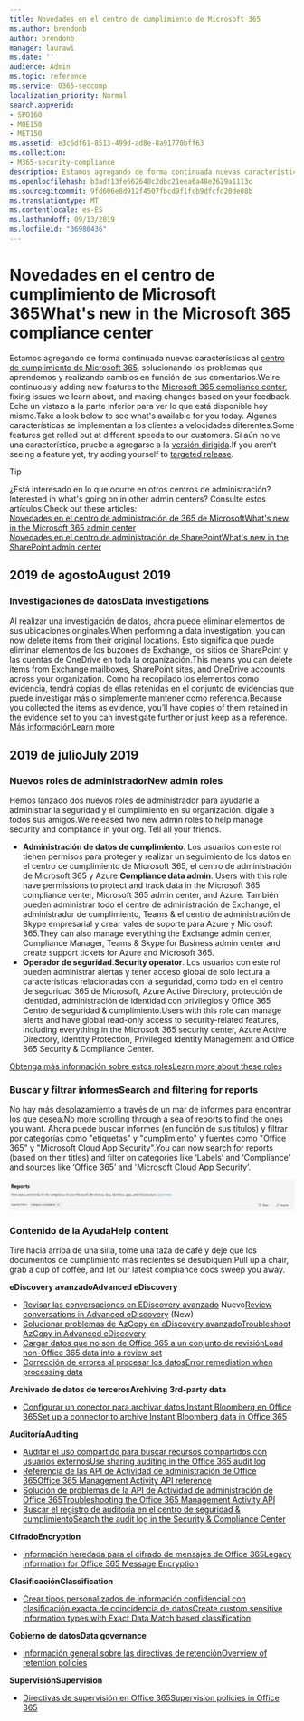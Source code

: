 ```yaml
---
title: Novedades en el centro de cumplimiento de Microsoft 365
ms.author: brendonb
author: brendonb
manager: laurawi
ms.date: ''
audience: Admin
ms.topic: reference
ms.service: O365-seccomp
localization_priority: Normal
search.appverid:
- SPO160
- MOE150
- MET150
ms.assetid: e3c6df61-8513-499d-ad8e-8a91770bff63
ms.collection:
- M365-security-compliance
description: Estamos agregando de forma continuada nuevas características al centro de cumplimiento de Microsoft 365, solucionando los problemas que aprendemos y realizando cambios en función de sus comentarios. Descubra lo que hemos realizado este mes.
ms.openlocfilehash: b3adf13fe662640c2dbc21eea6a48e2629a1113c
ms.sourcegitcommit: 9fd606e8d912f4507fbcd9f1fcb9dfcfd20de08b
ms.translationtype: MT
ms.contentlocale: es-ES
ms.lasthandoff: 09/13/2019
ms.locfileid: "36980436"
---
```

# <a name="whats-new-in-the-microsoft-365-compliance-center"></a><span data-ttu-id="061c3-104">Novedades en el centro de cumplimiento de Microsoft 365</span><span class="sxs-lookup"><span data-stu-id="061c3-104">What's new in the Microsoft 365 compliance center</span></span>

<span data-ttu-id="061c3-105">Estamos agregando de forma continuada nuevas características al [centro de cumplimiento de Microsoft 365](microsoft-365-compliance-center.md), solucionando los problemas que aprendemos y realizando cambios en función de sus comentarios.</span><span class="sxs-lookup"><span data-stu-id="061c3-105">We're continuously adding new features to the [Microsoft 365 compliance center](microsoft-365-compliance-center.md), fixing issues we learn about, and making changes based on your feedback.</span></span> <span data-ttu-id="061c3-106">Eche un vistazo a la parte inferior para ver lo que está disponible hoy mismo.</span><span class="sxs-lookup"><span data-stu-id="061c3-106">Take a look below to see what's available for you today.</span></span> <span data-ttu-id="061c3-107">Algunas características se implementan a los clientes a velocidades diferentes.</span><span class="sxs-lookup"><span data-stu-id="061c3-107">Some features get rolled out at different speeds to our customers.</span></span> <span data-ttu-id="061c3-108">Si aún no ve una característica, pruebe a agregarse a la [versión dirigida](https://docs.microsoft.com/office365/admin/manage/release-options-in-office-365).</span><span class="sxs-lookup"><span data-stu-id="061c3-108">If you aren't seeing a feature yet, try adding yourself to [targeted release](https://docs.microsoft.com/office365/admin/manage/release-options-in-office-365).</span></span>

> [!TIP]
> <span data-ttu-id="061c3-109">¿Está interesado en lo que ocurre en otros centros de administración?</span><span class="sxs-lookup"><span data-stu-id="061c3-109">Interested in what's going on in other admin centers?</span></span> <span data-ttu-id="061c3-110">Consulte estos artículos:</span><span class="sxs-lookup"><span data-stu-id="061c3-110">Check out these articles:</span></span><br>[<span data-ttu-id="061c3-111">Novedades en el centro de administración de 365 de Microsoft</span><span class="sxs-lookup"><span data-stu-id="061c3-111">What's new in the Microsoft 365 admin center</span></span>](https://docs.microsoft.com/office365/admin/whats-new-in-preview?view=o365-worldwide)<br>[<span data-ttu-id="061c3-112">Novedades en el centro de administración de SharePoint</span><span class="sxs-lookup"><span data-stu-id="061c3-112">What's new in the SharePoint admin center</span></span>](https://docs.microsoft.com/sharepoint/what-s-new-in-admin-center)

## <a name="august-2019"></a><span data-ttu-id="061c3-113">2019 de agosto</span><span class="sxs-lookup"><span data-stu-id="061c3-113">August 2019</span></span>

### <a name="data-investigations"></a><span data-ttu-id="061c3-114">Investigaciones de datos</span><span class="sxs-lookup"><span data-stu-id="061c3-114">Data investigations</span></span>

<span data-ttu-id="061c3-115">Al realizar una investigación de datos, ahora puede eliminar elementos de sus ubicaciones originales.</span><span class="sxs-lookup"><span data-stu-id="061c3-115">When performing a data investigation, you can now delete items from their original locations.</span></span> <span data-ttu-id="061c3-116">Esto significa que puede eliminar elementos de los buzones de Exchange, los sitios de SharePoint y las cuentas de OneDrive en toda la organización.</span><span class="sxs-lookup"><span data-stu-id="061c3-116">This means you can delete items from Exchange mailboxes, SharePoint sites, and OneDrive accounts across your organization.</span></span> <span data-ttu-id="061c3-117">Como ha recopilado los elementos como evidencia, tendrá copias de ellas retenidas en el conjunto de evidencias que puede investigar más o simplemente mantener como referencia.</span><span class="sxs-lookup"><span data-stu-id="061c3-117">Because you collected the items as evidence, you’ll have copies of them retained in the evidence set to you can investigate further or just keep as a reference.</span></span> [<span data-ttu-id="061c3-118">Más información</span><span class="sxs-lookup"><span data-stu-id="061c3-118">Learn more</span></span>](datainvestigations/delete-items-from-original-locations.md)

## <a name="july-2019"></a><span data-ttu-id="061c3-119">2019 de julio</span><span class="sxs-lookup"><span data-stu-id="061c3-119">July 2019</span></span>

### <a name="new-admin-roles"></a><span data-ttu-id="061c3-120">Nuevos roles de administrador</span><span class="sxs-lookup"><span data-stu-id="061c3-120">New admin roles</span></span>

<span data-ttu-id="061c3-121">Hemos lanzado dos nuevos roles de administrador para ayudarle a administrar la seguridad y el cumplimiento en su organización. dígale a todos sus amigos.</span><span class="sxs-lookup"><span data-stu-id="061c3-121">We released two new admin roles to help manage security and compliance in your org. Tell all your friends.</span></span>

- <span data-ttu-id="061c3-122">**Administración de datos de cumplimiento**. Los usuarios con este rol tienen permisos para proteger y realizar un seguimiento de los datos en el centro de cumplimiento de Microsoft 365, el centro de administración de Microsoft 365 y Azure.</span><span class="sxs-lookup"><span data-stu-id="061c3-122">**Compliance data admin**. Users with this role have permissions to protect and track data in the Microsoft 365 compliance center, Microsoft 365 admin center, and Azure.</span></span> <span data-ttu-id="061c3-123">También pueden administrar todo el centro de administración de Exchange, el administrador de cumplimiento, Teams & el centro de administración de Skype empresarial y crear vales de soporte para Azure y Microsoft 365.</span><span class="sxs-lookup"><span data-stu-id="061c3-123">They can also manage everything the Exchange admin center, Compliance Manager, Teams & Skype for Business admin center and create support tickets for Azure and Microsoft 365.</span></span>
- <span data-ttu-id="061c3-124">**Operador de seguridad**.</span><span class="sxs-lookup"><span data-stu-id="061c3-124">**Security operator**.</span></span> <span data-ttu-id="061c3-125">Los usuarios con este rol pueden administrar alertas y tener acceso global de solo lectura a características relacionadas con la seguridad, como todo en el centro de seguridad 365 de Microsoft, Azure Active Directory, protección de identidad, administración de identidad con privilegios y Office 365 Centro de seguridad & cumplimiento.</span><span class="sxs-lookup"><span data-stu-id="061c3-125">Users with this role can manage alerts and have global read-only access to security-related features, including everything in the Microsoft 365 security center, Azure Active Directory, Identity Protection, Privileged Identity Management and Office 365 Security & Compliance Center.</span></span>

[<span data-ttu-id="061c3-126">Obtenga más información sobre estos roles</span><span class="sxs-lookup"><span data-stu-id="061c3-126">Learn more about these roles</span></span>](https://docs.microsoft.com/office365/securitycompliance/permissions-microsoft-365-compliance-security)

### <a name="search-and-filtering-for-reports"></a><span data-ttu-id="061c3-127">Buscar y filtrar informes</span><span class="sxs-lookup"><span data-stu-id="061c3-127">Search and filtering for reports</span></span>

<span data-ttu-id="061c3-128">No hay más desplazamiento a través de un mar de informes para encontrar los que desea.</span><span class="sxs-lookup"><span data-stu-id="061c3-128">No more scrolling through a sea of reports to find the ones you want.</span></span> <span data-ttu-id="061c3-129">Ahora puede buscar informes (en función de sus títulos) y filtrar por categorías como "etiquetas" y "cumplimiento" y fuentes como "Office 365" y "Microsoft Cloud App Security".</span><span class="sxs-lookup"><span data-stu-id="061c3-129">You can now search for reports (based on their titles) and filter on categories like ‘Labels’ and ‘Compliance’ and sources like ‘Office 365’ and 'Microsoft Cloud App Security’.</span></span>

![Captura de pantalla de los botones de búsqueda y filtro para los informes con un filtro aplicado](media/mcc_report_filtering.png)

### <a name="help-content"></a><span data-ttu-id="061c3-131">Contenido de la Ayuda</span><span class="sxs-lookup"><span data-stu-id="061c3-131">Help content</span></span>

<span data-ttu-id="061c3-132">Tire hacia arriba de una silla, tome una taza de café y deje que los documentos de cumplimiento más recientes se desubiquen.</span><span class="sxs-lookup"><span data-stu-id="061c3-132">Pull up a chair, grab a cup of coffee, and let our latest compliance docs sweep you away.</span></span>

<span data-ttu-id="061c3-133">**eDiscovery avanzado**</span><span class="sxs-lookup"><span data-stu-id="061c3-133">**Advanced eDiscovery**</span></span>
- <span data-ttu-id="061c3-134">[Revisar las conversaciones en EDiscovery avanzado](compliance20/conversation-review-sets.md) Nuevo</span><span class="sxs-lookup"><span data-stu-id="061c3-134">[Review conversations in Advanced eDiscovery](compliance20/conversation-review-sets.md) (New)</span></span>
- [<span data-ttu-id="061c3-135">Solucionar problemas de AzCopy en eDiscovery avanzado</span><span class="sxs-lookup"><span data-stu-id="061c3-135">Troubleshoot AzCopy in Advanced eDiscovery</span></span>](compliance20/troubleshooting-azcopy.md)
- [<span data-ttu-id="061c3-136">Cargar datos que no son de Office 365 a un conjunto de revisión</span><span class="sxs-lookup"><span data-stu-id="061c3-136">Load non-Office 365 data into a review set</span></span>](compliance20/load-non-office365-data.md)
- [<span data-ttu-id="061c3-137">Corrección de errores al procesar los datos</span><span class="sxs-lookup"><span data-stu-id="061c3-137">Error remediation when processing data</span></span>](compliance20/error-remediation.md)

<span data-ttu-id="061c3-138">**Archivado de datos de terceros**</span><span class="sxs-lookup"><span data-stu-id="061c3-138">**Archiving 3rd-party data**</span></span>
- [<span data-ttu-id="061c3-139">Configurar un conector para archivar datos Instant Bloomberg en Office 365</span><span class="sxs-lookup"><span data-stu-id="061c3-139">Set up a connector to archive Instant Bloomberg data in Office 365</span></span>](archive-instant-bloomberg-data.md)

<span data-ttu-id="061c3-140">**Auditoría**</span><span class="sxs-lookup"><span data-stu-id="061c3-140">**Auditing**</span></span>
- [<span data-ttu-id="061c3-141">Auditar el uso compartido para buscar recursos compartidos con usuarios externos</span><span class="sxs-lookup"><span data-stu-id="061c3-141">Use sharing auditing in the Office 365 audit log</span></span>](use-sharing-auditing.md)
- [<span data-ttu-id="061c3-142">Referencia de las API de Actividad de administración de Office 365</span><span class="sxs-lookup"><span data-stu-id="061c3-142">Office 365 Management Activity API reference</span></span>](https://docs.microsoft.com/office/office-365-management-api/office-365-management-activity-api-reference)
- [<span data-ttu-id="061c3-143">Solución de problemas de la API de Actividad de administración de Office 365</span><span class="sxs-lookup"><span data-stu-id="061c3-143">Troubleshooting the Office 365 Management Activity API</span></span>](https://docs.microsoft.com/office/office-365-management-api/troubleshooting-the-office-365-management-activity-api)
- [<span data-ttu-id="061c3-144">Buscar el registro de auditoría en el centro de seguridad & cumplimiento</span><span class="sxs-lookup"><span data-stu-id="061c3-144">Search the audit log in the Security & Compliance Center</span></span>](search-the-audit-log-in-security-and-compliance.md)

<span data-ttu-id="061c3-145">**Cifrado**</span><span class="sxs-lookup"><span data-stu-id="061c3-145">**Encryption**</span></span>
- [<span data-ttu-id="061c3-146">Información heredada para el cifrado de mensajes de Office 365</span><span class="sxs-lookup"><span data-stu-id="061c3-146">Legacy information for Office 365 Message Encryption</span></span>](legacy-information-for-message-encryption.md)

<span data-ttu-id="061c3-147">**Clasificación**</span><span class="sxs-lookup"><span data-stu-id="061c3-147">**Classification**</span></span>
- [<span data-ttu-id="061c3-148">Crear tipos personalizados de información confidencial con clasificación exacta de coincidencia de datos</span><span class="sxs-lookup"><span data-stu-id="061c3-148">Create custom sensitive information types with Exact Data Match based classification</span></span>](create-custom-sensitive-information-types-with-exact-data-match-based-classification.md)

<span data-ttu-id="061c3-149">**Gobierno de datos**</span><span class="sxs-lookup"><span data-stu-id="061c3-149">**Data governance**</span></span>
- [<span data-ttu-id="061c3-150">Información general sobre las directivas de retención</span><span class="sxs-lookup"><span data-stu-id="061c3-150">Overview of retention policies</span></span>](retention-policies.md)

<span data-ttu-id="061c3-151">**Supervisión**</span><span class="sxs-lookup"><span data-stu-id="061c3-151">**Supervision**</span></span>
- [<span data-ttu-id="061c3-152">Directivas de supervisión en Office 365</span><span class="sxs-lookup"><span data-stu-id="061c3-152">Supervision policies in Office 365</span></span>](supervision-policies.md)